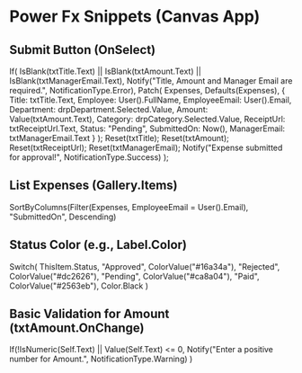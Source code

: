# Power Fx Snippets (Canvas App)

## Submit Button (OnSelect)
If(
    IsBlank(txtTitle.Text) || IsBlank(txtAmount.Text) || IsBlank(txtManagerEmail.Text),
    Notify("Title, Amount and Manager Email are required.", NotificationType.Error),
    Patch(
        Expenses,
        Defaults(Expenses),
        {
            Title: txtTitle.Text,
            Employee: User().FullName,
            EmployeeEmail: User().Email,
            Department: drpDepartment.Selected.Value,
            Amount: Value(txtAmount.Text),
            Category: drpCategory.Selected.Value,
            ReceiptUrl: txtReceiptUrl.Text,
            Status: "Pending",
            SubmittedOn: Now(),
            ManagerEmail: txtManagerEmail.Text
        }
    );
    Reset(txtTitle); Reset(txtAmount); Reset(txtReceiptUrl); Reset(txtManagerEmail);
    Notify("Expense submitted for approval!", NotificationType.Success)
);

## List Expenses (Gallery.Items)
SortByColumns(Filter(Expenses, EmployeeEmail = User().Email), "SubmittedOn", Descending)

## Status Color (e.g., Label.Color)
Switch(
    ThisItem.Status,
    "Approved", ColorValue("#16a34a"),
    "Rejected", ColorValue("#dc2626"),
    "Pending",  ColorValue("#ca8a04"),
    "Paid",     ColorValue("#2563eb"),
    Color.Black
)

## Basic Validation for Amount (txtAmount.OnChange)
If(!IsNumeric(Self.Text) || Value(Self.Text) <= 0,
    Notify("Enter a positive number for Amount.", NotificationType.Warning)
)
